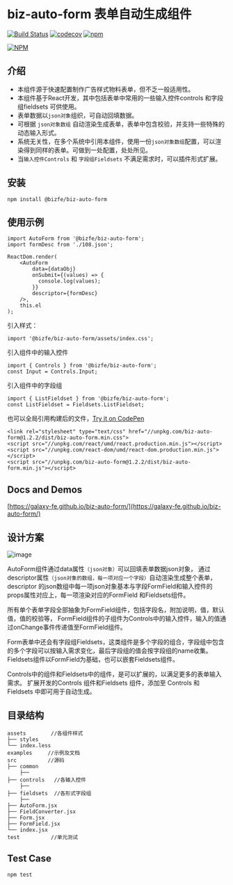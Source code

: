 # biz-auto-form 表单自动生成组件

[![Build Status](https://travis-ci.org/galaxy-fe/biz-auto-form.svg?branch=master)](https://travis-ci.org/galaxy-fe/biz-auto-form)
[![codecov](https://codecov.io/gh/galaxy-fe/biz-auto-form/branch/master/graph/badge.svg)](https://codecov.io/gh/galaxy-fe/biz-auto-form)
[![npm](https://img.shields.io/npm/v/biz-auto-form.svg)](https://www.npmjs.com/package/biz-auto-form)

[![NPM](https://nodei.co/npm/biz-auto-form.png)](https://nodei.co/npm/biz-auto-form/)

## 介绍
- 本组件源于快速配置制作广告样式物料表单，但不乏一般适用性。
- 本组件基于React开发，其中包括表单中常用的一些输入控件controls 和字段组fieldsets 可供使用。
- 表单数据以`json对象`组织，可自动回填数据。
- 可根据 `json对象数组` 自动渲染生成表单，表单中包含校验，并支持一些特殊的动态输入形式。
- 系统无关性，在多个系统中引用本组件，使用一份`json对象数组`配置，可以渲染得到同样的表单。可做到一处配置，处处所见。
- 当`输入控件Controls` 和 `字段组Fieldsets` 不满足需求时，可以插件形式扩展。


## 安装
```
npm install @bizfe/biz-auto-form
```

## 使用示例
```
import AutoForm from '@bizfe/biz-auto-form';
import formDesc from './108.json';

ReactDom.render(
    <AutoForm
        data={dataObj}
        onSubmit={(values) => {
          console.log(values);
        }}
        descriptor={formDesc}
    />,
    this.el
);
```
引入样式：
```
import '@bizfe/biz-auto-form/assets/index.css';
```

引入组件中的输入控件
```
import { Controls } from '@bizfe/biz-auto-form';
const Input = Controls.Input;
```

引入组件中的字段组
```
import { ListFieldset } from '@bizfe/biz-auto-form';
const ListFieldset = Fieldsets.ListFieldset;
```

也可以全局引用构建后的文件，[Try it on CodePen](https://codepen.io/CharmSun/pen/ZJVNMa)
```
<link rel="stylesheet" type="text/css" href="//unpkg.com/biz-auto-form@1.2.2/dist/biz-auto-form.min.css">
<script src="//unpkg.com/react/umd/react.production.min.js"></script>
<script src="//unpkg.com/react-dom/umd/react-dom.production.min.js"></script>
<script src="//unpkg.com/biz-auto-form@1.2.2/dist/biz-auto-form.min.js"></script>
```

## Docs and Demos
[https://galaxy-fe.github.io/biz-auto-form/](https://galaxy-fe.github.io/biz-auto-form/)

## 设计方案
![image](https://galaxy-fe.github.io/biz-auto-form/images/auto-form.png)

AutoForm组件通过data属性`（json对象）`可以回填表单数据json对象，
通过descriptor属性`（json对象的数组，每一项对应一个字段）`自动渲染生成整个表单，
descriptor 的json数组中每一项json对象基本与字段FormField和输入控件的props属性对应上，每一项渲染对应的FormField 和Fieldsets组件。

所有单个表单字段全部抽象为FormField组件，包括字段名，附加说明，值，默认值，值的校验等，
FormField组件的子组件为Controls中的输入控件，输入的值通过onChange事件传递值至FormField组件。

Form表单中还会有字段组Fieldsets，这类组件是多个字段的组合，字段组中包含的多个字段可以按输入需求变化，最后字段组的值会按字段组的name收集。
Fieldsets组件以FormField为基础，也可以嵌套Fieldsets组件。

Controls中的组件和Fieldsets中的组件，是可以扩展的，以满足更多的表单输入需求。
扩展开发的Controls 组件和Fieldsets 组件，添加至 Controls 和 Fieldsets 中即可用于自动生成。

## 目录结构
```
assets        //各组件样式
├── styles
└── index.less
examples     //示例及文档
src          //源码
├── common      
    ├── 
├── controls   //各输入控件
    ├── 
├── fieldsets  //各形式字段组
    ├── 
├── AutoForm.jsx
├── FieldConverter.jsx
├── Form.jsx
├── FormField.jsx
└── index.jsx
test          //单元测试
```

## Test Case
```
npm test
```

